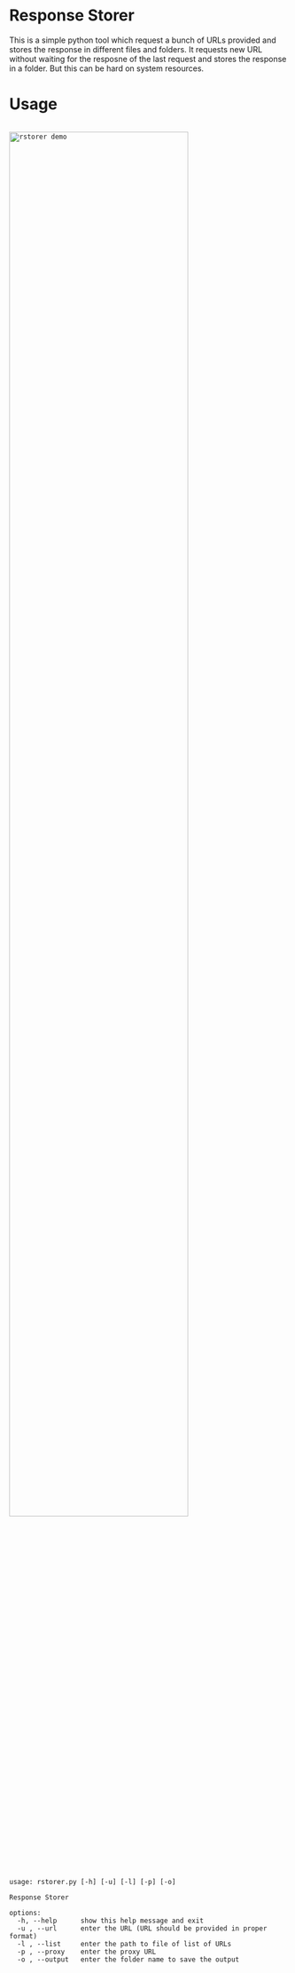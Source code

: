 # Response Storer
This is a simple python tool which request a bunch of URLs provided and stores the response in different files and folders. It requests new URL without waiting for the resposne of the last request and stores the response in a folder. But this can be hard on system resources.

# Usage
<pre><code>
<img src="https://github.com/mmbverse/rstorer/blob/main/uploads/rstorer%20demo.gif?raw=true" alt="rstorer demo" width="80%"/><br><br>
usage: rstorer.py [-h] [-u] [-l] [-p] [-o]

Response Storer

options:
  -h, --help      show this help message and exit
  -u , --url      enter the URL (URL should be provided in proper format)
  -l , --list     enter the path to file of list of URLs
  -p , --proxy    enter the proxy URL
  -o , --output   enter the folder name to save the output
</code></pre>

